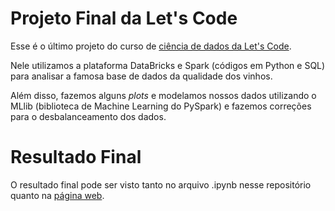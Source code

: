 # Projeto Final da Let's Code

Esse é o último projeto do curso de [ciência de dados da Let's Code](https://letscode.com.br/python-e-dados). 

Nele utilizamos a plataforma DataBricks e Spark (códigos em Python e SQL) para analisar a famosa base de dados da qualidade dos vinhos. 

Além disso, fazemos alguns _plots_ e modelamos nossos dados utilizando o MLlib (biblioteca de Machine Learning do PySpark) e fazemos correções para o desbalanceamento dos dados.

# Resultado Final

O resultado final pode ser visto tanto no arquivo .ipynb nesse repositório quanto na [página web](https://projetofinallestcode.netlify.app/).
